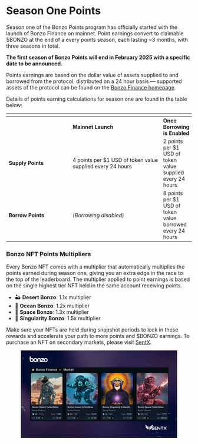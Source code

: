 # Season One Points

Season one of the Bonzo Points program has officially started with the launch of Bonzo Finance on mainnet. Point earnings convert to claimable $BONZO at the end of a every points season, each lasting \~3 months, with three seasons in total.

**The first season of Bonzo Points will end in February 2025 with a specific date to be announced.**&#x20;

Points earnings are based on the dollar value of assets supplied to and borrowed from the protocol, distributed on a 24 hour basis — supported assets of the protocol can be found on the [Bonzo Finance homepage](https://bonzo.finance/).

Details of points earning calculations for season one are found in the table below:

<table data-header-hidden><thead><tr><th width="191"></th><th width="277"></th><th></th></tr></thead><tbody><tr><td></td><td><strong>Mainnet Launch</strong></td><td><strong>Once Borrowing is Enabled</strong></td></tr><tr><td><strong>Supply Points</strong></td><td>4 points per $1 USD of token value supplied every 24 hours</td><td>2 points per $1 USD of token value supplied every 24 hours</td></tr><tr><td><strong>Borrow Points</strong></td><td>(<em>Borrowing disabled)</em></td><td>8 points per $1 USD of token value borrowed every 24 hours</td></tr></tbody></table>

### **Bonzo NFT Points Multipliers**

Every Bonzo NFT comes with a multiplier that automatically multiplies the points earned during season one, giving you an extra edge in the race to the top of the leaderboard. The multiplier applied to point earnings is based on the single highest tier NFT held in the same account receiving points.

* 🏜️ **Desert Bonzo**: 1.1x multiplier
* 🌊 **Ocean Bonzo**: 1.2x multiplier
* 🚀 **Space Bonzo**: 1.3x multiplier
* 🌌 **Singularity Bonzo**: 1.5x multiplier

Make sure your NFTs are held during snapshot periods to lock in these rewards and accelerate your path to more points and $BONZO earnings. To purchase an NFT on secondary markets, please visit [SentX](https://sentx.io/nft-marketplace/creators/bonzo-finance).

<figure><img src="../../.gitbook/assets/Sentx_collectibles.jpg" alt=""><figcaption></figcaption></figure>
